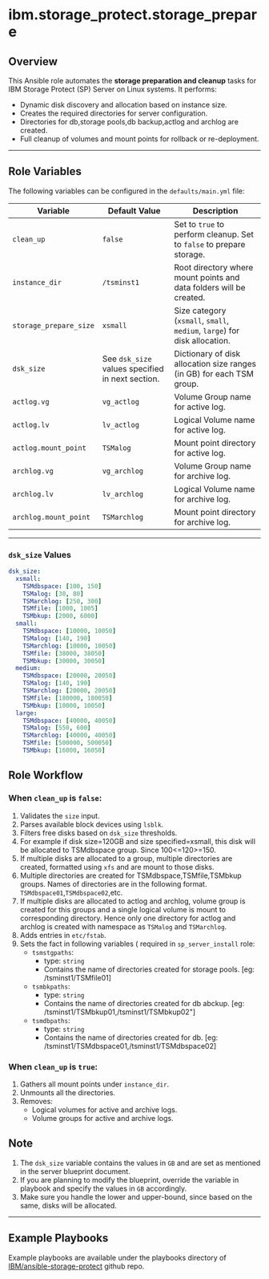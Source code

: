 # ibm.storage_protect.storage_prepare

## Overview
This Ansible role automates the **storage preparation and cleanup** tasks for IBM Storage Protect (SP) Server on Linux systems. It performs:
- Dynamic disk discovery and allocation based on instance size.
- Creates the required directories for server configuration.
- Directories for db,storage pools,db backup,actlog and archlog are created.
- Full cleanup of volumes and mount points for rollback or re-deployment.
---

## Role Variables
The following variables can be configured in the `defaults/main.yml` file:

| Variable               | Default Value                                    | Description                                                                 |
|------------------------|--------------------------------------------------|-----------------------------------------------------------------------------|
| `clean_up`             | `false`                                          | Set to `true` to perform cleanup. Set to `false` to prepare storage.       |
| `instance_dir`         | `/tsminst1`                                      | Root directory where mount points and data folders will be created.        |
| `storage_prepare_size` | `xsmall`                                         | Size category (`xsmall`, `small`, `medium`, `large`) for disk allocation.  |
| `dsk_size`             | See `dsk_size` values specified in next section. | Dictionary of disk allocation size ranges (in GB) for each TSM group.      |
| `actlog.vg`            | `vg_actlog`                                      | Volume Group name for active log.                                           |
| `actlog.lv`            | `lv_actlog`                                      | Logical Volume name for active log.                                         |
| `actlog.mount_point`   | `TSMalog`                                        | Mount point directory for active log.                                       |
| `archlog.vg`           | `vg_archlog`                                     | Volume Group name for archive log.                                          |
| `archlog.lv`           | `lv_archlog`                                     | Logical Volume name for archive log.                                        |
| `archlog.mount_point`  | `TSMarchlog`                                     | Mount point directory for archive log.                                      |

---

### `dsk_size` Values

```yaml
dsk_size:
  xsmall:
    TSMdbspace: [100, 150]
    TSMalog: [30, 80]
    TSMarchlog: [250, 300]
    TSMfile: [1000, 1005]
    TSMbkup: [2000, 6000]
  small:
    TSMdbspace: [10000, 10050]
    TSMalog: [140, 190]
    TSMarchlog: [10000, 10050]
    TSMfile: [38000, 38050]
    TSMbkup: [30000, 30050]
  medium:
    TSMdbspace: [20000, 20050]
    TSMalog: [140, 190]
    TSMarchlog: [20000, 20050]
    TSMfile: [180000, 180050]
    TSMbkup: [10000, 10050]
  large:
    TSMdbspace: [40000, 40050]
    TSMalog: [550, 600]
    TSMarchlog: [40000, 40050]
    TSMfile: [500000, 500050]
    TSMbkup: [16000, 16050]
  ```
## Role Workflow

### When `clean_up` is `false`:
1. Validates the `size` input.
2. Parses available block devices using `lsblk`.
3. Filters free disks based on `dsk_size` thresholds.
4. For example if disk size=120GB and size specified=xsmall, this disk will be allocated to TSMdbspace group. Since 100<=120>=150.
5. If multiple disks are allocated to a group, multiple directories are created, formatted using `xfs` and are mount to those disks. 
6. Multiple directories are created for TSMdbspace,TSMfile,TSMbkup groups. Names of directories are in the following format. `TSMdbspace01`,`TSMdbspace02`,etc.
7. If multiple disks are allocated to actlog and archlog, volume group is created for this groups and a single logical volume is mount to corresponding directory. Hence only one directory for actlog and archlog is created with namespace as `TSMalog` and `TSMarchlog`.
8. Adds entries in `etc/fstab`.
9. Sets the fact in following variables ( required in `sp_server_install` role:
   - `tsmstgpaths`: 
     - type: `string`
     - Contains the name of directories created for storage pools. [eg: /tsminst1/TSMfile01]
   - `tsmbkpaths`: 
     - type: `string`
     - Contains the name of directories created for db abckup. [eg: /tsminst1/TSMbkup01,/tsminst1/TSMbkup02"]
   - `tsmdbpaths`: 
     - type: `string`
     - Contains the name of directories created for db. [eg: /tsminst1/TSMdbspace01,/tsminst1/TSMdbspace02]


### When `clean_up` is `true`:
1. Gathers all mount points under `instance_dir`.
2. Unmounts all the directories.
3. Removes:
   - Logical volumes for active and archive logs.
   - Volume groups for active and archive logs.

## Note
1. The `dsk_size` variable contains the values in `GB` and are set as mentioned in the server blueprint document.
2. If you are planning to modify the blueprint, override the variable in playbook and specify the values in `GB` accordingly.
3. Make sure you handle the lower and upper-bound, since based on the same, disks will be allocated.
---

## Example Playbooks
Example playbooks are available under the playbooks directory of [IBM/ansible-storage-protect](https://github.com/IBM/ansible-storage-protect/tree/main/playbooks/storage_prepare) github repo.
